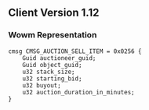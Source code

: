 ## Client Version 1.12

### Wowm Representation
```rust,ignore
cmsg CMSG_AUCTION_SELL_ITEM = 0x0256 {
    Guid auctioneer_guid;    
    Guid object_guid;    
    u32 stack_size;    
    u32 starting_bid;    
    u32 buyout;    
    u32 auction_duration_in_minutes;    
}

```
